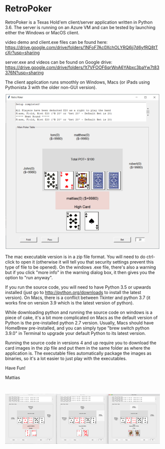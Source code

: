# RetroPoker
RetroPoker is a Texas Hold'em client/server application written in Python 3.6. The server is running on an Azure VM and can be tested by launching either the Windows or MacOS client.  

video demo and client.exe files can be found here:
https://drive.google.com/drive/folders/1NFoF7Ac0XchOLYRQ6jj7d6yfRQ8tTcXr?usp=sharing

server.exe and videos can be found on Google drive: 
https://drive.google.com/drive/folders/1t7VFOOF6qrWnA6YAbxc3baYw7t83376N?usp=sharing

The client application runs smoothly on Windows, Macs (or iPads using Pythonista 3 with the older non-GUI version).

<p align="center"><img src="https://github.com/mattiaslamotte/RetroPoker/blob/master/ScreenshotRetropoker.jpg" alt="screenshot" width="500"> </p>

The mac executable version is in a zip file format. You will need to do ctrl-click to open it (otherwise it will tell you that security settings prevent this type of file to be opened). On the windows .exe file, there's also a warning but if you click "more info" in the warning dialog box, it then gives you the option to "run anyway".

If you run the source code, you will need to have Python 3.5 or upwards installed (just go to http://python.org/downloads to install the latest version). On Macs, there is a conflict between Tkinter and python 3.7 (it works fine on version 3.9 which is the latest version of python).

While downloading python and running the source code on windows is a piece of cake, it's a bit more complicated on Macs as the default version of Python is the pre-installed python 2.7 version. Usually, Macs should have HomeBrew pre-installed, and you can simply type "brew switch python 3.9.0" in Terminal to upgrade your default Python to its latest version.

Running the source code in versions 4 and up require you to download the card images in the zip file and put them in the same folder as where the application is. The executable files automatically package the images as binaries, so it's a lot easier to just play with the executables.

Have Fun!

Mattias

<p><br></p>

<p align="center"><img src="https://github.com/mattiaslamotte/RetroPoker/blob/master/Retropoker4ScreenShotMac.png" alt="screenshot" width="800"> </p>
